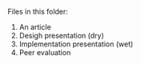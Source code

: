 Files in this folder:
1. An article
2. Desigh presentation (dry)
3. Implementation presentation (wet)
4. Peer evaluation 
